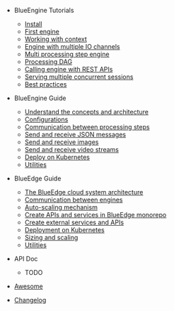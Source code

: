 - BlueEngine Tutorials

  - [Install](tutorials/install.md)
  - [First engine](tutorials/get_started.md)
  - [Working with context](tutorials/context.md)
  - [Engine with multiple IO channels](tutorials/multi_io.md)
  - [Multi processing step engine](tutorials/pipeline.md)
  - [Processing DAG](tutorials/graph.md)
  - [Calling engine with REST APIs](tutorials/api.md)
  - [Serving multiple concurrent sessions](tutorials/serving_ccu.md)
  - [Best practices](tutorials/best_practices.md)

- BlueEngine Guide

  - [Understand the concepts and architecture](todo.md)
  - [Configurations](todo.md)
  - [Communication between processing steps](todo.md)
  - [Send and receive JSON messages](todo.md)
  - [Send and receive images](todo.md)
  - [Send and receive video streams](todo.md)
  - [Deploy on Kubernetes](todo.md)
  - [Utilities](todo.md)

- BlueEdge Guide

  - [The BlueEdge cloud system architecture](blueedge-guide/architecture.md)
  - [Communication between engines](todo.md)
  - [Auto-scaling mechanism](blueedge-guide/scaling.md)
  - [Create APIs and services in BlueEdge monorepo](todo.md)
  - [Create external services and APIs](todo.md)
  - [Deployment on Kubernetes](todo.md)
  - [Sizing and scaling](todo.md)
  - [Utilities](todo.md)

- API Doc

  - TODO

- [Awesome](awesome.md)
- [Changelog](changelog.md)